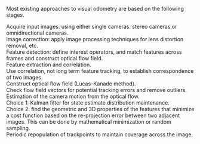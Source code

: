 Most existing approaches to visual odometry are based on the following stages.      

Acquire input images: using either single cameras. stereo cameras,or omnidirectional cameras.     
Image correction: apply image processing techniques for lens distortion removal, etc.     
Feature detection: define interest operators, and match features across frames and construct optical flow field.    
Feature extraction and correlation.   
Use correlation, not long term feature tracking, to establish correspondence of two images.   
Construct optical flow field (Lucas–Kanade method).   
Check flow field vectors for potential tracking errors and remove outliers.   
Estimation of the camera motion from the optical flow.      
Choice 1: Kalman filter for state estimate distribution maintenance.    
Choice 2: find the geometric and 3D properties of the features that minimize a cost function based on the re-projection error between two adjacent images. This can be done by mathematical minimization or random sampling.      
Periodic repopulation of trackpoints to maintain coverage across the image.     
